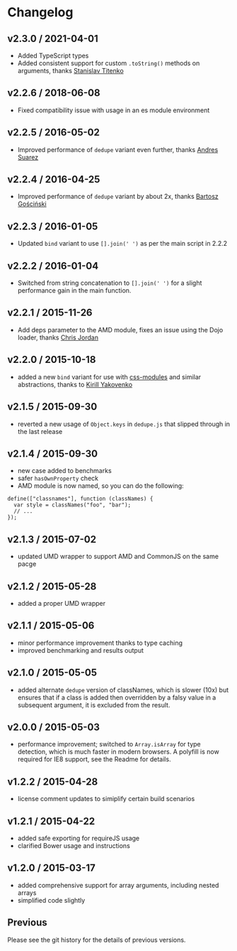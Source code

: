 # Changelog

## v2.3.0 / 2021-04-01

- Added TypeScript types
- Added consistent support for custom `.toString()` methods on arguments, thanks [Stanislav Titenko](https://github.com/resetko)

## v2.2.6 / 2018-06-08

- Fixed compatibility issue with usage in an es module environment

## v2.2.5 / 2016-05-02

- Improved performance of `dedupe` variant even further, thanks [Andres Suarez](https://github.com/zertosh)

## v2.2.4 / 2016-04-25

- Improved performance of `dedupe` variant by about 2x, thanks [Bartosz Gościński](https://github.com/bgoscinski)

## v2.2.3 / 2016-01-05

- Updated `bind` variant to use `[].join(' ')` as per the main script in 2.2.2

## v2.2.2 / 2016-01-04

- Switched from string concatenation to `[].join(' ')` for a slight performance gain in the main function.

## v2.2.1 / 2015-11-26

- Add deps parameter to the AMD module, fixes an issue using the Dojo loader, thanks [Chris Jordan](https://github.com/flipperkid)

## v2.2.0 / 2015-10-18

- added a new `bind` variant for use with [css-modules](https://github.com/css-modules/css-modules) and similar abstractions, thanks to [Kirill Yakovenko](https://github.com/blia)

## v2.1.5 / 2015-09-30

- reverted a new usage of `Object.keys` in `dedupe.js` that slipped through in the last release

## v2.1.4 / 2015-09-30

- new case added to benchmarks
- safer `hasOwnProperty` check
- AMD module is now named, so you can do the following:

```
define(["classnames"], function (classNames) {
  var style = classNames("foo", "bar");
  // ...
});
```

## v2.1.3 / 2015-07-02

- updated UMD wrapper to support AMD and CommonJS on the same pacge

## v2.1.2 / 2015-05-28

- added a proper UMD wrapper

## v2.1.1 / 2015-05-06

- minor performance improvement thanks to type caching
- improved benchmarking and results output

## v2.1.0 / 2015-05-05

- added alternate `dedupe` version of classNames, which is slower (10x) but ensures that if a class is added then overridden by a falsy value in a subsequent argument, it is excluded from the result.

## v2.0.0 / 2015-05-03

- performance improvement; switched to `Array.isArray` for type detection, which is much faster in modern browsers. A polyfill is now required for IE8 support, see the Readme for details.

## v1.2.2 / 2015-04-28

- license comment updates to simiplify certain build scenarios

## v1.2.1 / 2015-04-22

- added safe exporting for requireJS usage
- clarified Bower usage and instructions

## v1.2.0 / 2015-03-17

- added comprehensive support for array arguments, including nested arrays
- simplified code slightly

## Previous

Please see the git history for the details of previous versions.
